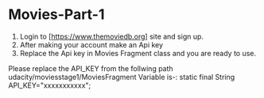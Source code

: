 # Movies-Part-1
1. Login to [https://www.themoviedb.org] site and sign up.
2. After making your account make an Api key
3. Replace the Api key in Movies Fragment class and you are ready to use.



Please replace the API_KEY from the follwing path
udacity/moviesstage1/MoviesFragment
Variable is-:
static final String API_KEY="xxxxxxxxxxx";
